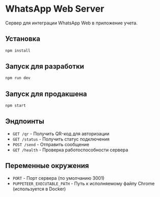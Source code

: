 # WhatsApp Web Server

Сервер для интеграции WhatsApp Web в приложение учета.

## Установка

```bash
npm install
```

## Запуск для разработки

```bash
npm run dev
```

## Запуск для продакшена

```bash
npm start
```

## Эндпоинты

- `GET /qr` - Получить QR-код для авторизации
- `GET /status` - Получить статус подключения
- `POST /send` - Отправить сообщение
- `GET /health` - Проверка работоспособности сервера

## Переменные окружения

- `PORT` - Порт сервера (по умолчанию 3001)
- `PUPPETEER_EXECUTABLE_PATH` - Путь к исполняемому файлу Chrome (используется в Docker)
